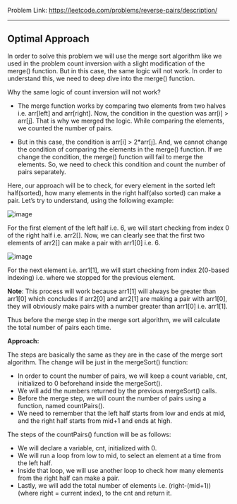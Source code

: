 Problem Link: https://leetcode.com/problems/reverse-pairs/description/

------------------------------------------------------------------

## Optimal Approach

In order to solve this problem we will use the merge sort algorithm like we used in the problem count inversion with a slight modification of the merge() function. But in this case, the same logic will not work. In order to understand this, we need to deep dive into the merge() function.

Why the same logic of count inversion will not work?

- The merge function works by comparing two elements from two halves i.e. arr[left] and arr[right]. Now, the condition in the question was arr[i] > arr[j]. That is why we merged the logic. While comparing the elements, we counted the number of pairs.

- But in this case, the condition is arr[i] > 2*arr[j]. And, we cannot change the condition of comparing the elements in the merge() function. If we change the condition, the merge() function will fail to merge the elements. So, we need to check this condition and count the number of pairs separately.

Here, our approach will be to check, for every element in the sorted left half(sorted), how many elements in the right half(also sorted) can make a pair. Let’s try to understand, using the following example:

![image](https://github.com/user-attachments/assets/8ce5007f-e63f-4d49-97b3-d0b34450e429)

For the first element of the left half i.e. 6, we will start checking from index 0 of the right half i.e. arr2[]. Now, we can clearly see that the first two elements of arr2[] can make a pair with arr1[0] i.e. 6.

![image](https://github.com/user-attachments/assets/a878d59b-8199-4ec2-8556-64636211067e)

For the next element i.e. arr1[1], we will start checking from index 2(0-based indexing) i.e. where we stopped for the previous element. 

**Note**: This process will work because arr1[1] will always be greater than arr1[0] which concludes if arr2[0] and arr2[1] are making a pair with arr1[0], they will obviously make pairs with a number greater than arr1[0] i.e. arr1[1].

Thus before the merge step in the merge sort algorithm, we will calculate the total number of pairs each time.

**Approach:**

The steps are basically the same as they are in the case of the merge sort algorithm. The change will be just in the mergeSort() function:

- In order to count the number of pairs, we will keep a count variable, cnt, initialized to 0 beforehand inside the mergeSort().
- We will add the numbers returned by the previous mergeSort() calls.
- Before the merge step, we will count the number of pairs using a function, named countPairs().
- We need to remember that the left half starts from low and ends at mid, and the right half starts from mid+1 and ends at high.

The steps of the countPairs() function will be as follows:

- We will declare a variable, cnt, initialized with 0.
- We will run a loop from low to mid, to select an element at a time from the left half.
- Inside that loop, we will use another loop to check how many elements from the right half can make a pair.
- Lastly, we will add the total number of elements i.e. (right-(mid+1)) (where right = current index), to the cnt and return it.
